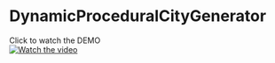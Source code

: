 # DynamicProceduralCityGenerator

Click to watch the DEMO<br>
[![Watch the video](https://i.imgur.com/gj2CZ7L.png)](https://youtu.be/Ubeb8ppgGjQ)
